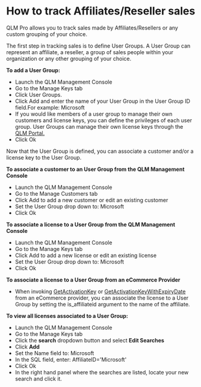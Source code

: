 # How to track Affiliates/Reseller sales

QLM Pro allows you to track sales made by Affiliates/Resellers or any custom grouping of your choice.

The first step in tracking sales is to define User Groups. A User Group can represent an affiliate, a reseller, a group of sales people within your organization or any other grouping of your choice.

**To add a User Group:**

* Launch the QLM Management Console
* Go to the Manage Keys tab
* Click User Groups.&#x20;
* Click Add and enter the name of your User Group in the User Group ID field.For example: Microsoft
* If you would like members of a user group to manage their own customers and license keys, you can define the privileges of each user group. User Groups can manage their own license keys through the [QLM Portal.](https://support.soraco.co/hc/en-us/articles/204440894-What-is-the-QLM-Portal-)
* Click Ok

Now that the User Group is defined, you can associate a customer and/or a license key to the User Group.

**To associate a customer to an User Group from the QLM Management Console**

* Launch the QLM Management Console
* Go to the Manage Customers tab
* Click Add to add a new customer or edit an existing customer
* Set the User Group drop down to: Microsoft
* Click Ok

**To associate a license to a User Group from the QLM Management Console**

* Launch the QLM Management Console
* Go to the Manage Keys tab
* Click Add to add a new license or edit an existing license
* Set the User Group drop down to: Microsoft
* Click Ok

**To associate a license to a User Group from an eCommerce Provider**

* When invoking [GetActivationKey](https://support.soraco.co/hc/en-us/articles/207606673-GetActivationKey) or [GetActivationKeyWithExpiryDate](https://support.soraco.co/hc/en-us/articles/207606653-GetActivationKeyWithExpiryDate) from an eCommerce provider, you can associate the license to a User Group by setting the is\_affiliateid argument to the name of the affiliate.

**To view all licenses associated to a User Group:**

* Launch the QLM Management Console
* Go to the Manage Keys tab
* Click the **search** dropdown button and select **Edit Searches**
* Click **Add**
* Set the Name field to: Microsoft
* In the SQL field, enter: AffiliateID='Microsoft'
* Click Ok
* In the right hand panel where the searches are listed, locate your new search and click it.
